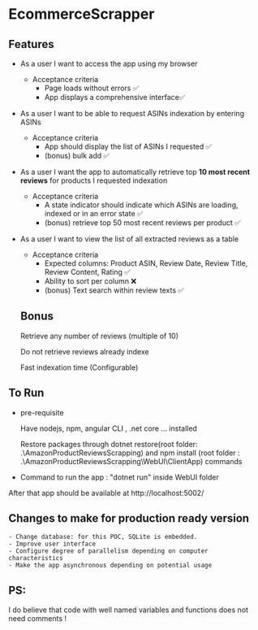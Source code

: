 # EcommerceScrapper

## Features

- As a user I want to access the app using my browser
    - Acceptance criteria
        - Page loads without errors ✅
        - App displays a comprehensive interface✅
- As a user I want to be able to request ASINs indexation by entering ASINs
    - Acceptance criteria
        - App should display the list of ASINs I requested ✅
        - (bonus) bulk add ✅
- As a user I want the app to automatically retrieve top **10 most recent reviews** for products I requested indexation
    - Acceptance criteria
        - A state indicator should indicate which ASINs are loading, indexed or in an error state ✅
        - (bonus) retrieve top 50 most recent reviews per product ✅
- As a user I want to view the list of all extracted reviews as a table
    - Acceptance criteria
        - Expected columns: Product ASIN, Review Date, Review Title, Review Content, Rating ✅
        - Ability to sort per column ❌
        - (bonus) Text search within review texts ✅
        
  ## Bonus
   
    Retrieve any number of reviews (multiple of 10)

    Do not retrieve reviews already indexe
    
    Fast indexation time (Configurable)
    
    
## To Run

  - pre-requisite
  
      Have nodejs, npm, angular CLI , .net core ... installed
      
      Restore packages through dotnet restore(root folder: .\AmazonProductReviewsScrapping\) and npm install (root folder : .\AmazonProductReviewsScrapping\WebUI\ClientApp) commands
      
  - Command to run the app : "dotnet run" inside WebUI folder
  
  After that app should be available at http://localhost:5002/
  
  
  
  ## Changes to make for production ready version
  
    - Change database: for this POC, SQLite is embedded.
    - Improve user interface
    - Configure degree of parallelism depending on computer characteristics
    - Make the app asynchronous depending on potential usage

## PS:

I do believe that code with well named variables and functions does not need comments !
